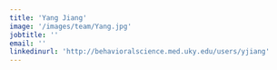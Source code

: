 ```yaml
---
title: 'Yang Jiang'
image: '/images/team/Yang.jpg'
jobtitle: ''
email: ''
linkedinurl: 'http://behavioralscience.med.uky.edu/users/yjiang'
---
```

